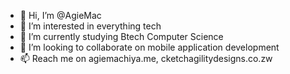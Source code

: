 - 👋 Hi, I’m @AgieMac
- 👀 I’m interested in everything tech
- 🌱 I’m currently studying Btech Computer Science
- 💞️ I’m looking to collaborate on mobile application development
- 📫 Reach me on agiemachiya.me, cketchagilitydesigns.co.zw

<!---
AgieMac/AgieMac is a ✨ special ✨ repository because its `README.md` (this file) appears on your GitHub profile.
You can click the Preview link to take a look at your changes.
--->
